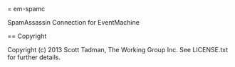 = em-spamc

SpamAssassin Connection for EventMachine

== Copyright

Copyright (c) 2013 Scott Tadman, The Working Group Inc.
See LICENSE.txt for further details.
